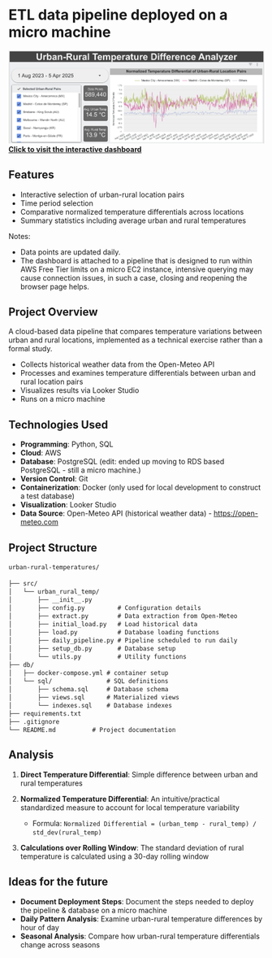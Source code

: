 # ETL data pipeline deployed on a micro machine

<a href="https://lookerstudio.google.com/reporting/c9e8d7e9-dab1-467e-93ee-116ec058932c">
  <img src="./imgs/dashboard_screenshot.png" width="840" alt="dashboard screenshot">
  <br>
  <strong>Click to visit the interactive dashboard</strong>
</a>

## Features

- Interactive selection of urban-rural location pairs
- Time period selection
- Comparative normalized temperature differentials across locations
- Summary statistics including average urban and rural temperatures
  
Notes: 
   - Data points are updated daily.
   - The dashboard is attached to a pipeline that is designed to run within AWS Free Tier limits on a micro EC2 instance, intensive querying may cause connection issues, in such a case, closing and reopening the browser page helps.

## Project Overview

A cloud-based data pipeline that compares temperature variations between urban and rural locations, implemented as a technical exercise rather than a formal study.

- Collects historical weather data from the Open-Meteo API
- Processes and examines temperature differentials between urban and rural location pairs
- Visualizes results via Looker Studio 
- Runs on a micro machine

## Technologies Used

- **Programming**: Python, SQL
- **Cloud**: AWS 
- **Database**: PostgreSQL (edit: ended up moving to RDS based PostgreSQL - still a micro machine.)
- **Version Control**: Git
- **Containerization**: Docker (only used for local development to construct a test database)
- **Visualization**: Looker Studio
- **Data Source**: Open-Meteo API (historical weather data) - https://open-meteo.com

## Project Structure

```
urban-rural-temperatures/

├── src/           
│   └── urban_rural_temp/
│       ├── __init__.py    
│       ├── config.py         # Configuration details
│       ├── extract.py        # Data extraction from Open-Meteo
│       ├── initial_load.py   # Load historical data
│       ├── load.py           # Database loading functions
│       ├── daily_pipeline.py # Pipeline scheduled to run daily
│       ├── setup_db.py       # Database setup
│       └── utils.py          # Utility functions
├── db/            
│   ├── docker-compose.yml # container setup
│   └── sql/               # SQL definitions
│       ├── schema.sql     # Database schema
│       ├── views.sql      # Materialized views
│       └── indexes.sql    # Database indexes
├── requirements.txt
├── .gitignore
└── README.md          # Project documentation
```


## Analysis

1. **Direct Temperature Differential**: Simple difference between urban and rural temperatures

2. **Normalized Temperature Differential**: An intuitive/practical standardized measure to account for local temperature variability
   - Formula: `Normalized Differential = (urban_temp - rural_temp) / std_dev(rural_temp)`

3. **Calculations over Rolling Window**: The standard deviation of rural temperature is calculated using a 30-day rolling window 

## Ideas for the future
- **Document Deployment Steps**:
   Document the steps needed to deploy the pipeline & database on a micro machine
- **Daily Pattern Analysis**: 
   Examine urban-rural temperature differences by hour of day
- **Seasonal Analysis**:
   Compare how urban-rural temperature differentials change across seasons
